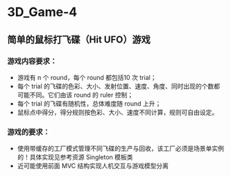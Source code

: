 # 3D_Game-4  
## 简单的鼠标打飞碟（Hit UFO）游戏  
### 游戏内容要求：  
- 游戏有 n 个 round，每个 round 都包括10 次 trial；  
- 每个 trial 的飞碟的色彩、大小、发射位置、速度、角度、同时出现的个数都可能不同。它们由该 round 的 ruler 控制；  
- 每个 trial 的飞碟有随机性，总体难度随 round 上升；  
- 鼠标点中得分，得分规则按色彩、大小、速度不同计算，规则可自由设定。  
### 游戏的要求：  
- 使用带缓存的工厂模式管理不同飞碟的生产与回收，该工厂必须是场景单实例的！具体实现见参考资源 Singleton 模板类  
- 近可能使用前面 MVC 结构实现人机交互与游戏模型分离  

